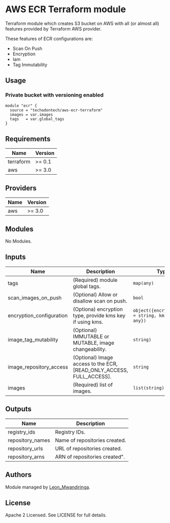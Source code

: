 # AWS ECR Terraform module

Terraform module which creates S3 bucket on AWS with all (or almost all) features provided by Terraform AWS provider.

These features of ECR configurations are:

- Scan On Push
- Encryption
- Iam
- Tag Immutability


## Usage

### Private bucket with versioning enabled

```hcl
module "ecr" {
  source = "techadontech/aws-ecr-terraform"
  images = var.images
  tags   = var.global_tags
}
```

<!-- BEGINNING OF PRE-COMMIT-TERRAFORM DOCS HOOK -->
## Requirements

| Name | Version |
|------|---------|
| terraform | >= 0.1 |
| aws | >= 3.0 |

## Providers

| Name | Version |
|------|---------|
| aws | >= 3.0 |

## Modules

No Modules.

## Inputs

| Name | Description | Type | Default | Required |
|------|-------------|------|---------|:--------:|
| tags | (Required) module global tags. | `map(any)` | `null` | yes |
| scan_images_on_push | (Optional) Allow or disallow scan on push. | `bool` | `false` | no |
| encryption_configuration | (Optiona) encryption type, provide kms key if using kms. | `object({encryption_type = string, kms_key   = any})` | `{encryption_type = "AES256", kms_key = null}` | no |
| image_tag_mutability | (Optional) IMMUTABLE or MUTABLE, image changeability. | `string)` | `MUTABLE` | no |
| image_repository_access | (Optional) Image access to the ECR, [READ_ONLY_ACCESS, FULL_ACCESS]. | `string` | `FULL_ACCESS` | yes |
| images | (Required) list of images. | `list(string)` | `null` | yes |

## Outputs

| Name | Description |
|------|-------------|
| registry\_ids | Registry IDs. |
| repository\_names | Name of repositories created. |
| repository\_urls | URL of repositories created. |
| repository\_arns | ARN of repositories created". |
<!-- END OF PRE-COMMIT-TERRAFORM DOCS HOOK -->

## Authors

Module managed by [Leon_Mwandiringa](https://github.com/techadontech).

## License

Apache 2 Licensed. See LICENSE for full details.